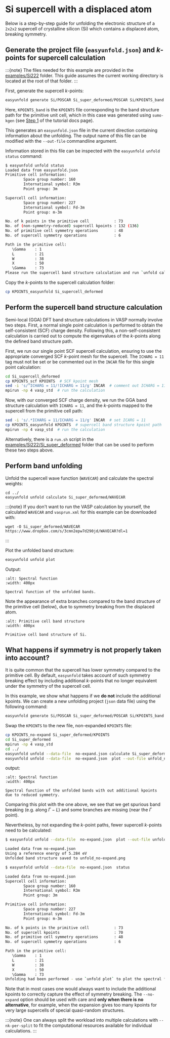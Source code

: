 # Si supercell with a displaced atom

Below is a step-by-step guide for unfolding the electronic structure of a `2x2x2` supercell of 
crystalline silicon (Si) which contains a displaced atom, breaking symmetry.

## Generate the project file (`easyunfold.json`) and _k_-points for supercell calculation

:::{note} 
The files needed for this example are provided in the 
[examples/Si222](https://github.com/SMTG-UCL/easyunfold/tree/main/examples/Si222) folder. This 
guide assumes the current working directory is located at the root of that folder.
:::

First, generate the supercell _k_-points:

```bash
easyunfold generate Si/POSCAR Si_super_deformed/POSCAR Si/KPOINTS_band
```

Here, `KPOINTS_band` is the `KPOINTS` file corresponding to the band structure path for the primitive 
unit cell, which in this case was generated using `sumo-kgen` (see [Step 1](
https://smtg-ucl.github.io/easyunfold/guide.html#step-1-generate-the-kpoints-path-of-the-primitive-cell) 
of the tutorial docs page).

This generates an  `easyunfold.json` file in the current direction containing information about the 
unfolding. The output name of this file can be modified with the `--out-file` commandline argument.

Information stored in this file can be inspected with the `easyunfold unfold status` command:

```bash
$ easyunfold unfold status
Loaded data from easyunfold.json
Primitive cell information:
        Space group number: 160
        International symbol: R3m
        Point group: 3m

Supercell cell information:
        Space group number: 227
        International symbol: Fd-3m
        Point group: m-3m

No. of k points in the primitive cell           : 73
No. of (non-symmetry-reduced) supercell kpoints : 132 (136)
No. of primitive cell symmetry operations       : 48
No. of supercell symmetry operations            : 6

Path in the primitive cell:
   \Gamma    : 1    
   L         : 21   
   W         : 38   
   X         : 50   
   \Gamma    : 73   
Please run the supercell band structure calculation and run `unfold calculate`.
```

Copy the _k_-points to the supercell calculation folder:

```bash
cp KPOINTS_easyunfold Si_supercell_deformed
```

## Perform the supercell band structure calculation

Semi-local (GGA) DFT band structure calculations in VASP normally involve two steps. First, a normal 
single point calculation is performed to obtain the self-consistent (SCF) charge density. Following 
this, a non-self-consistent calculation is carried out to compute the eigenvalues of the _k_-points 
along the defined band structure path.

First, we run our single point SCF supercell calculation, ensuring to use the appropriate converged SCF 
_k_-point mesh for the supercell. The `ICHARG = 11` tag must not be set or be commented out in the `INCAR` 
file for this single point calculation:

```bash
cd Si_supercell_deformed
cp KPOINTS_scf KPOINTS  # SCF kpoint mesh
sed -i 's/^ICHARG = 11/!ICHARG = 11/g' INCAR  # comment out ICHARG = 11
mpirun -np 4 vasp_std  # run the calculation
```

Now, with our converged SCF charge density, we run the GGA band structure calculation with `ICHARG = 11`, 
and the _k_-points mapped to the supercell from the primitive cell path:

```bash
sed -i 's/.*ICHARG = 11/ICHARG = 11/g' INCAR  # set ICARG = 11
cp KPOINTS_easyunfold KPOINTS  # supercell band structure kpoint path
mpirun -np 4 vasp_std  # run the calculation
```

Alternatively, there is a `run.sh` script in the 
[examples/Si222/Si_super_deformed](https://github.com/SMTG-UCL/easyunfold/tree/main/examples/Si222/Si_super_deformed) 
folder that can be used to perform these two steps above.

## Perform band unfolding

Unfold the supercell wave function (`WAVECAR`) and calculate the spectral weights:

```
cd ../
easyunfold unfold calculate Si_super_deformed/WAVECAR
```

:::{note} 
If you don't want to run the VASP calculation by yourself, the calculated `WAVECAR` and `vasprun.xml` 
for this example can be downloaded with:

```
wget -O Si_super_deformed/WAVECAR https://www.dropbox.com/s/3cmn2epw7d290jd/WAVECAR?dl=1
```
:::

Plot the unfolded band structure:

```bash
easyunfold unfold plot
```


Output:

```{figure} ../../examples/Si222/unfold.png
:alt: Spectral function
:width: 400px

Spectral function of the unfolded bands.
```

Note the appearance of extra branches compared to the band structure of the primitive cell (below), due 
to symmetry breaking from the displaced atom.

```{figure} ../../examples/Si222/band.png
:alt: Primitive cell band structure
:width: 400px

Primitive cell band structure of Si.
```

## What happens if symmetry is not properly taken into account?

It is quite common that the supercell has lower symmetry compared to the primitive cell. 
By default, `easyunfold` takes account of such symmetry breaking effect by including
additional _k_-points that no longer equivalent under the symmetry of the supercell cell.

In this example, we show what happens if we **do not** include the additional kpoints.
We can create a new unfolding project (`json` data file) using the following command:

```bash
easyunfold generate Si/POSCAR Si_super_deformed/POSCAR Si/KPOINTS_band --no-expand --out-file no-expand.json
```

Swap the `KPOINTS` to the new file, non-expanded `KPOINTS` file:

```bash
cp KPOINTS_no-expand Si_super_deformed/KPOINTS
cd Si_super_deformed
mpirun -np 4 vasp_std
cd ../
easyunfold unfold --data-file  no-expand.json calculate Si_super_deformed/WAVECAR
easyunfold unfold --data-file  no-expand.json  plot --out-file unfold_no-expand.png
```

output:

```{figure} ../../examples/Si222/unfold_no-expand.png
:alt: Spectral function
:width: 400px

Spectral function of the unfolded bands with out additional kpoints due to reduced symmetry.
```

Comparing this plot with the one above, we see that we get spurious band breaking (e.g. along $\Gamma - L$)
and some branches are missing (near the $\Gamma$ point).

Nevertheless, by not expanding the _k_-point paths, fewer supercell _k_-points need to be calculated:
 
```bash
$ easyunfold unfold --data-file  no-expand.json  plot --out-file unfold_no-expand.png

Loaded data from no-expand.json
Using a reference energy of 5.284 eV
Unfolded band structure saved to unfold_no-expand.png

$ easyunfold unfold --data-file  no-expand.json  status

Loaded data from no-expand.json
Supercell cell information:
        Space group number: 160
        International symbol: R3m
        Point group: 3m

Primitive cell information:
        Space group number: 227
        International symbol: Fd-3m
        Point group: m-3m

No. of k points in the primitive cell           : 73
No. of supercell kpoints                        : 70
No. of primitive cell symmetry operations       : 48
No. of supercell symmetry operations            : 6

Path in the primitive cell:
   \Gamma    : 1    
   L         : 21   
   W         : 38   
   X         : 50   
   \Gamma    : 73   
Unfolding had been performed - use `unfold plot` to plot the spectral function.
```

Note that in most cases one would always want to include the additional kpoints to correctly capture the effect of symmetry breaking.
The `--no-expand` option should be used with care and **only when there is no alternative**,
for example, 
when the expansion gives too many kpoints for very large supercells of special quasi-random structures.

:::{note}
One can always split the workload into multiple calculations with `--nk-per-split` to fit the computational resources available for individual calculations.
:::
